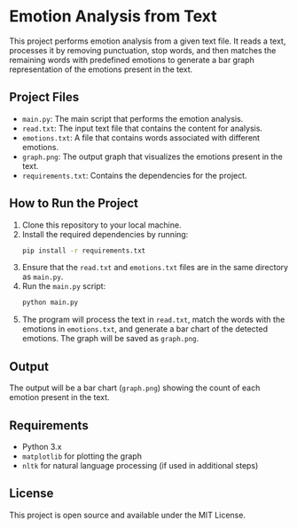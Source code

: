 # Emotion Analysis from Text

This project performs emotion analysis from a given text file. It reads a text, processes it by removing punctuation, stop words, and then matches the remaining words with predefined emotions to generate a bar graph representation of the emotions present in the text.

## Project Files
- `main.py`: The main script that performs the emotion analysis.
- `read.txt`: The input text file that contains the content for analysis.
- `emotions.txt`: A file that contains words associated with different emotions.
- `graph.png`: The output graph that visualizes the emotions present in the text.
- `requirements.txt`: Contains the dependencies for the project.

## How to Run the Project

1. Clone this repository to your local machine.
2. Install the required dependencies by running:
    ```bash
    pip install -r requirements.txt
    ```
3. Ensure that the `read.txt` and `emotions.txt` files are in the same directory as `main.py`.
4. Run the `main.py` script:
    ```bash
    python main.py
    ```
5. The program will process the text in `read.txt`, match the words with the emotions in `emotions.txt`, and generate a bar chart of the detected emotions. The graph will be saved as `graph.png`.

## Output

The output will be a bar chart (`graph.png`) showing the count of each emotion present in the text.

## Requirements

- Python 3.x
- `matplotlib` for plotting the graph
- `nltk` for natural language processing (if used in additional steps)

## License

This project is open source and available under the MIT License.
